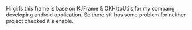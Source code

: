 Hi girls,this frame is base on KJFrame & OKHttpUtils,for my compang developing android application.
So there stil has some problem for neither project checked it`s enable.
